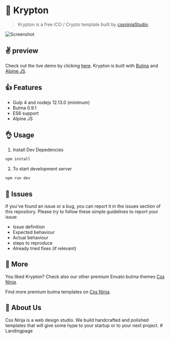 # 👋 Krypton
> Krypton is a free ICO / Crypto template built by [cssninjaStudio](https://cssninja.io).

![Screenshot](https://media.cssninja.io/products/krypton/product.png "Krypton")

## ✌️ preview

Check out the live demo by clicking [here](https://cssninjastudio.github.io/krypton/). 
Krypton is built with [Bulma](https://bulma.io) and [Alpine JS](https://github.com/alpinejs/alpine).

## 👍 Features

* Gulp 4 and nodejs 12.13.0 (minimum)
* Bulma 0.9.1
* ES6 support
* Alpine JS

## 👌 Usage

1. Install Dev Depedencies

```sh
npm install
```

2. To start development server

```sh
npm run dev
```

## 🍔 Issues

If you've found an issue or a bug, you can report it in the issues section of this repository. Please try to follow these simple guidelines to report your issue:

* Issue definition
* Expected behaviour
* Actual behaviour
* steps to reproduce
* Already tried fixes (if relevant)

## 🎉 More

You liked Krypton? Check also our other premium Envato bulma themes [Css Ninja](https://cssninja.io/themes).

Find more premium bulma templates on [Css Ninja](https://cssninja.io/category/all).

## 🚀 About Us

Css Ninja is a web design studio. We build handcrafted and polished templates that will give some hype to your startup or to your next project.
#   L a n d i n g p a g e  
 